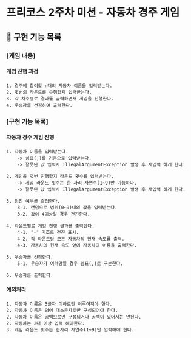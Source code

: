 # 프리코스 2주차 미션 - 자동차 경주 게임

## 🚓 구현 기능 목록

### [게임 내용]

#### 게임 진행 과정

    1. 경주에 참여할 n대의 자동차 이름을 입력받는다.
    2. 몇번의 라운드를 수행할지 입력받는다.
    3. 각 차수별로 결과를 출력하면서 게임을 진행한다.
    4. 우승자를 선정하여 출력한다.

### [구현 기능 목록]

#### 자동차 경주 게임 진행

    1. 자동차 이름을 입력받는다.
        -> 쉼표(,)를 기준으로 입력받는다.
        -> 잘못된 값 입력시 IllegalArgumentException 발생 후 재입력 하게 한다.

    2. 게임을 몇번 진행할지 라운드 횟수를 입력받는다.
        -> 게임 라운드 횟수는 한 자리 자연수(1~9)만 가능하다.
        -> 잘못된 값 입력시 IllegalArgumentException 발생 후 재입력 하게 한다.

    3. 전진 여부를 결정한다.
        3-1. 랜덤으로 범위(0~9)내의 값을 입력받는다.
        3-2. 값이 4이상일 경우 전진한다.

    4. 라운드별로 게임 진행 결과를 출력한다.
        4-1. "-" 기호로 전진 표시.
        4-2. 각 라운드당 모든 자동차의 현재 속도를 출력.
        4-3. 자동차의 현재 속도 앞에 자동차의 이름을 출력한다.

    5. 우승자를 선정한다.
        5-1. 우승자가 여러명일 경우 쉼표(,)로 구분한다.

    6. 우승자를 출력한다.

#### 예외처리

    1. 자동차 이름은 5글자 이하로만 이루어져야 한다.
    2. 자동차 이름은 영어 대소문자로만 구성되어야 한다.
    2. 자동차 이름은 공백으로만 구성되거나 공백이 있어서는 안된다.
    2. 자동차는 2대 이상 입력 해야한다.
    3. 게임 라운드 횟수는 한자리 자연수(1~9)만 입력해야 한다.
